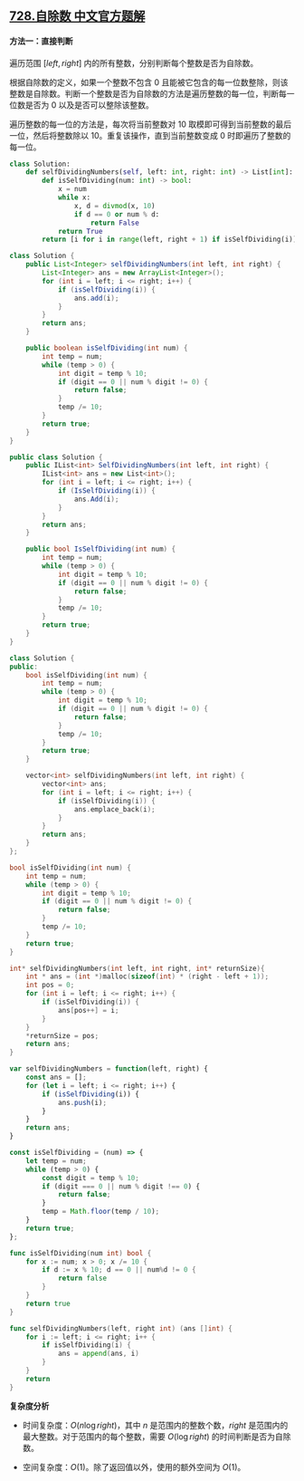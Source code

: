 ## [728.自除数 中文官方题解](https://leetcode.cn/problems/self-dividing-numbers/solutions/100000/zi-chu-shu-by-leetcode-solution-820g)
#### 方法一：直接判断

遍历范围 $[\textit{left}, \textit{right}]$ 内的所有整数，分别判断每个整数是否为自除数。

根据自除数的定义，如果一个整数不包含 $0$ 且能被它包含的每一位数整除，则该整数是自除数。判断一个整数是否为自除数的方法是遍历整数的每一位，判断每一位数是否为 $0$ 以及是否可以整除该整数。

遍历整数的每一位的方法是，每次将当前整数对 $10$ 取模即可得到当前整数的最后一位，然后将整数除以 $10$。重复该操作，直到当前整数变成 $0$ 时即遍历了整数的每一位。

```Python [sol1-Python3]
class Solution:
    def selfDividingNumbers(self, left: int, right: int) -> List[int]:
        def isSelfDividing(num: int) -> bool:
            x = num
            while x:
                x, d = divmod(x, 10)
                if d == 0 or num % d:
                    return False
            return True
        return [i for i in range(left, right + 1) if isSelfDividing(i)]
```

```Java [sol1-Java]
class Solution {
    public List<Integer> selfDividingNumbers(int left, int right) {
        List<Integer> ans = new ArrayList<Integer>();
        for (int i = left; i <= right; i++) {
            if (isSelfDividing(i)) {
                ans.add(i);
            }
        }
        return ans;
    }

    public boolean isSelfDividing(int num) {
        int temp = num;
        while (temp > 0) {
            int digit = temp % 10;
            if (digit == 0 || num % digit != 0) {
                return false;
            }
            temp /= 10;
        }
        return true;
    }
}
```

```C# [sol1-C#]
public class Solution {
    public IList<int> SelfDividingNumbers(int left, int right) {
        IList<int> ans = new List<int>();
        for (int i = left; i <= right; i++) {
            if (IsSelfDividing(i)) {
                ans.Add(i);
            }
        }
        return ans;
    }

    public bool IsSelfDividing(int num) {
        int temp = num;
        while (temp > 0) {
            int digit = temp % 10;
            if (digit == 0 || num % digit != 0) {
                return false;
            }
            temp /= 10;
        }
        return true;
    }
}
```

```C++ [sol1-C++]
class Solution {
public:
    bool isSelfDividing(int num) {
        int temp = num;
        while (temp > 0) {
            int digit = temp % 10;
            if (digit == 0 || num % digit != 0) {
                return false;
            }
            temp /= 10;
        }
        return true;
    }

    vector<int> selfDividingNumbers(int left, int right) {
        vector<int> ans;
        for (int i = left; i <= right; i++) {
            if (isSelfDividing(i)) {
                ans.emplace_back(i);
            }
        }
        return ans;
    }
};
```

```C [sol1-C]
bool isSelfDividing(int num) {
    int temp = num;
    while (temp > 0) {
        int digit = temp % 10;
        if (digit == 0 || num % digit != 0) {
            return false;
        }
        temp /= 10;
    }
    return true;
}

int* selfDividingNumbers(int left, int right, int* returnSize){
    int * ans = (int *)malloc(sizeof(int) * (right - left + 1));
    int pos = 0;
    for (int i = left; i <= right; i++) {
        if (isSelfDividing(i)) {
            ans[pos++] = i;
        }
    }
    *returnSize = pos;
    return ans;
}
```

```JavaScript [sol1-JavaScript]
var selfDividingNumbers = function(left, right) {
    const ans = [];
    for (let i = left; i <= right; i++) {
        if (isSelfDividing(i)) {
            ans.push(i);
        }
    }
    return ans;
}

const isSelfDividing = (num) => {
    let temp = num;
    while (temp > 0) {
        const digit = temp % 10;
        if (digit === 0 || num % digit !== 0) {
            return false;
        }
        temp = Math.floor(temp / 10);
    }
    return true;
};
```

```go [sol1-Golang]
func isSelfDividing(num int) bool {
    for x := num; x > 0; x /= 10 {
        if d := x % 10; d == 0 || num%d != 0 {
            return false
        }
    }
    return true
}

func selfDividingNumbers(left, right int) (ans []int) {
    for i := left; i <= right; i++ {
        if isSelfDividing(i) {
            ans = append(ans, i)
        }
    }
    return
}
```

**复杂度分析**

- 时间复杂度：$O(n \log \textit{right})$，其中 $n$ 是范围内的整数个数，$\textit{right}$ 是范围内的最大整数。对于范围内的每个整数，需要 $O(\log \textit{right})$ 的时间判断是否为自除数。

- 空间复杂度：$O(1)$。除了返回值以外，使用的额外空间为 $O(1)$。